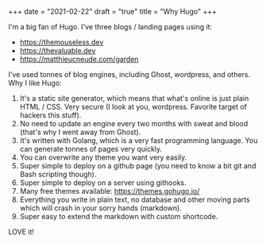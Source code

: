 +++
date = "2021-02-22"
draft = "true"
title = "Why Hugo"
+++

I'm a big fan of Hugo. I've three blogs / landing pages using it:

* https://themouseless.dev
* https://thevaluable.dev
* https://matthieucneude.com/garden

I've used tonnes of blog engines, including Ghost, wordpress, and others. Why I like Hugo:

1. It's a static site generator, which means that what's online is just plain HTML / CSS. Very secure (I look at you, wordpress. Favorite target of hackers this stuff).
2. No need to update an engine every two months with sweat and blood (that's why I went away from Ghost).
3. It's written with Golang, which is a very fast programming language. You can generate tonnes of pages very quickly.
4. You can overwrite any theme you want very easily.
5. Super simple to deploy on a github page (you need to know a bit git and Bash scripting though).
6. Super simple to deploy on a server using githooks.
7. Many free themes available: https://themes.gohugo.io/
8. Everything you write in plain text, no database and other moving parts which will crash in your sorry hands (markdown).
9. Super easy to extend the markdown with custom shortcode.

LOVE it!
